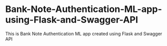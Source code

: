 # Bank-Note-Authentication-ML-app-using-Flask-and-Swagger-API
This is Bank Note Authentication ML app created using Flask and Swagger API
